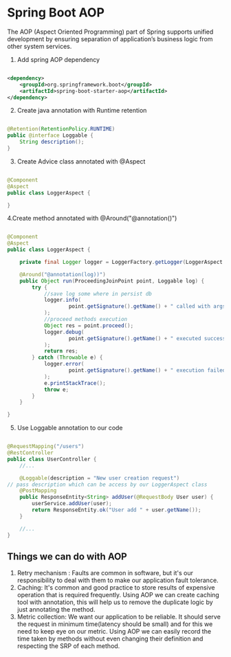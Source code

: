# Spring Boot AOP
The AOP (Aspect Oriented Programming) part of Spring supports unified development by ensuring separation of application’s business logic from other system services.

1. Add spring AOP dependency

```xml

<dependency>
    <groupId>org.springframework.boot</groupId>
    <artifactId>spring-boot-starter-aop</artifactId>
</dependency>
```

2. Create java annotation with Runtime retention

```java

@Retention(RetentionPolicy.RUNTIME)
public @interface Loggable {
    String description();
}
```

3. Create Advice class annotated with @Aspect

```java

@Component
@Aspect
public class LoggerAspect {

}
```

4.Create method annotated with @Around("@annotation()")

```java

@Component
@Aspect
public class LoggerAspect {

    private final Logger logger = LoggerFactory.getLogger(LoggerAspect.class);

    @Around("@annotation(log))")
    public Object run(ProceedingJoinPoint point, Loggable log) {
        try {
            //save log some where in persist db
            logger.info(
                    point.getSignature().getName() + " called with args " + Arrays.stream(point.getArgs()).collect(Collectors.toList()) + ", Description = " + log.description()
            );
            //proceed methods execution
            Object res = point.proceed();
            logger.debug(
                    point.getSignature().getName() + " executed successfully : " + log.description()
            );
            return res;
        } catch (Throwable e) {
            logger.error(
                    point.getSignature().getName() + " execution failed : " + e.getMessage()
            );
            e.printStackTrace();
            throw e;
        }
    }

}
```

5. Use Loggable annotation to our code

```java

@RequestMapping("/users")
@RestController
public class UserController {
    //...

    @Loggable(description = "New user creation request")
// pass description which can be access by our LoggerAspect class
    @PostMapping
    public ResponseEntity<String> addUser(@RequestBody User user) {
        userService.addUser(user);
        return ResponseEntity.ok("User add " + user.getName());
    }

    //...
}
```

## Things we can do with AOP
1. Retry mechanism : Faults are common in software, but it's our responsibility to deal with them to make our application fault tolerance. 
2. Caching: It's common and good practice to store results of expensive operation that is required frequently. Using AOP we can create caching tool with annotation, this will help us to remove the duplicate logic by just annotating the method.
3. Metric collection: We want our application to be reliable. It should serve the request in minimum time(latency should be small) and for this we need to keep eye on our metric. Using AOP we can easily record the time taken by methods without even changing their definition and respecting the SRP of each method. 
